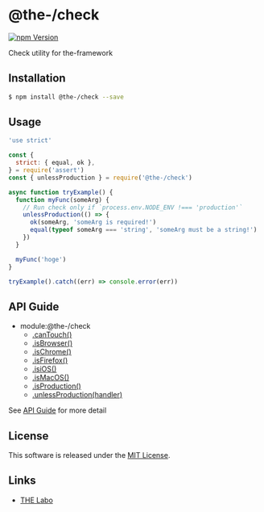 @the-/check
==========

<!---
This file is generated by @the-/templates. Do not update manually.
--->

<!-- Badge Start -->
<a name="badges"></a>

[![npm Version][bd_npm_shield_url]][bd_npm_url]

[bd_repo_url]: https://github.com/the-labo/the
[bd_npm_url]: http://www.npmjs.org/package/@the-/check
[bd_npm_shield_url]: http://img.shields.io/npm/v/@the-/check.svg?style=flat

<!-- Badge End -->


<!-- Description Start -->
<a name="description"></a>

Check utility for the-framework

<!-- Description End -->


<!-- Overview Start -->
<a name="overview"></a>




<!-- Overview End -->


<!-- Sections Start -->
<a name="sections"></a>

<!-- Section from "doc/readme/01.Installation.md.hbs" Start -->

<a name="section-doc-readme-01-installation-md"></a>

Installation
-----

```bash
$ npm install @the-/check --save
```


<!-- Section from "doc/readme/01.Installation.md.hbs" End -->

<!-- Section from "doc/readme/02.Usage.md.hbs" Start -->

<a name="section-doc-readme-02-usage-md"></a>

Usage
---------

```javascript
'use strict'

const {
  strict: { equal, ok },
} = require('assert')
const { unlessProduction } = require('@the-/check')

async function tryExample() {
  function myFunc(someArg) {
    // Run check only if `process.env.NODE_ENV !=== 'production'`
    unlessProduction(() => {
      ok(someArg, 'someArg is required!')
      equal(typeof someArg === 'string', 'someArg must be a string!')
    })
  }

  myFunc('hoge')
}

tryExample().catch((err) => console.error(err))

```


<!-- Section from "doc/readme/02.Usage.md.hbs" End -->


<!-- Sections Start -->

<a name="api"></a>

## API Guide


- module:@the-/check
  - [.canTouch()](./doc/api/api.md#module_@the-/check.canTouch)
  - [.isBrowser()](./doc/api/api.md#module_@the-/check.isBrowser)
  - [.isChrome()](./doc/api/api.md#module_@the-/check.isChrome)
  - [.isFirefox()](./doc/api/api.md#module_@the-/check.isFirefox)
  - [.isiOS()](./doc/api/api.md#module_@the-/check.isiOS)
  - [.isMacOS()](./doc/api/api.md#module_@the-/check.isMacOS)
  - [.isProduction()](./doc/api/api.md#module_@the-/check.isProduction)
  - [.unlessProduction(handler)](./doc/api/api.md#module_@the-/check.unlessProduction)

See [API Guide](./doc/api/api.md) for more detail


<!-- LICENSE Start -->
<a name="license"></a>

License
-------
This software is released under the [MIT License](https://github.com/the-labo/the/blob/master/LICENSE).

<!-- LICENSE End -->


<!-- Links Start -->
<a name="links"></a>

Links
------

+ [THE Labo][the_labo_url]

[the_labo_url]: https://github.com/the-labo

<!-- Links End -->
